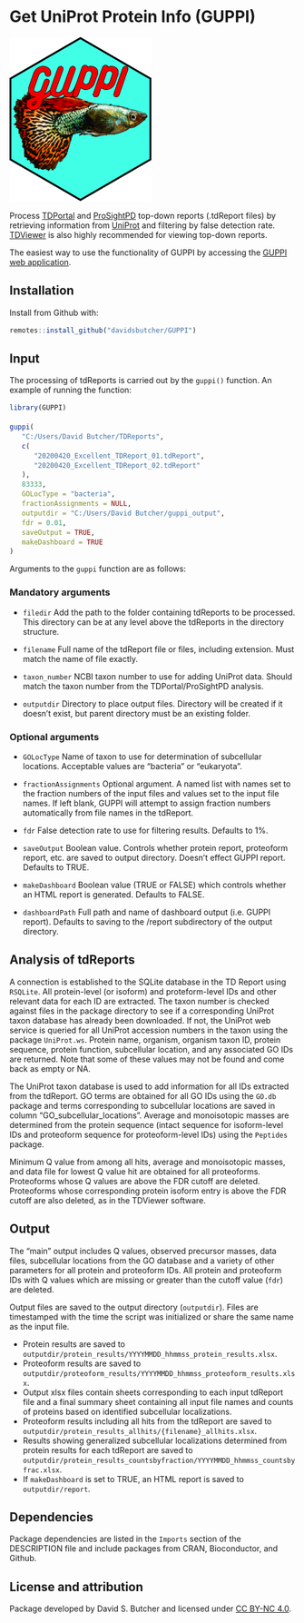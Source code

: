 Get UniProt Protein Info (GUPPI)
================

<img src="inst/css/guppilogo.png" width="250" />

Process [TDPortal](http://nrtdp.northwestern.edu/tdportal-request/) and
[ProSightPD](http://proteinaceous.net/product/prosightpd/) top-down
reports (.tdReport files) by retrieving information from
[UniProt](http://www.uniprot.org/) and filtering by false detection
rate. [TDViewer](http://topdownviewer.northwestern.edu/) is also highly
recommended for viewing top-down reports.

The easiest way to use the functionality of GUPPI by accessing the
[GUPPI web application](https://icr1.magnet.fsu.edu).

## Installation

Install from Github with:

``` r
remotes::install_github("davidsbutcher/GUPPI")
```

## Input

The processing of tdReports is carried out by the `guppi()` function. An
example of running the function:

``` r
library(GUPPI)

guppi(
   "C:/Users/David Butcher/TDReports",
   c(
      "20200420_Excellent_TDReport_01.tdReport",
      "20200420_Excellent_TDReport_02.tdReport"
   ),
   83333,
   GOLocType = "bacteria",
   fractionAssignments = NULL,
   outputdir = "C:/Users/David Butcher/guppi_output",
   fdr = 0.01,
   saveOutput = TRUE,
   makeDashboard = TRUE
)
```

Arguments to the `guppi` function are as follows:

### Mandatory arguments

  - `filedir` Add the path to the folder containing tdReports to be
    processed. This directory can be at any level above the tdReports in
    the directory structure.

  - `filename` Full name of the tdReport file or files, including
    extension. Must match the name of file exactly.

  - `taxon_number` NCBI taxon number to use for adding UniProt data.
    Should match the taxon number from the TDPortal/ProSightPD analysis.

  - `outputdir` Directory to place output files. Directory will be
    created if it doesn’t exist, but parent directory must be an
    existing folder.

### Optional arguments

  - `GOLocType` Name of taxon to use for determination of subcellular
    locations. Acceptable values are “bacteria” or “eukaryota”.

  - `fractionAssignments` Optional argument. A named list with names set
    to the fraction numbers of the input files and values set to the
    input file names. If left blank, GUPPI will attempt to assign
    fraction numbers automatically from file names in the tdReport.

  - `fdr` False detection rate to use for filtering results. Defaults to
    1%.

  - `saveOutput` Boolean value. Controls whether protein report,
    proteoform report, etc. are saved to output directory. Doesn’t
    effect GUPPI report. Defaults to TRUE.

  - `makeDashboard` Boolean value (TRUE or FALSE) which controls whether
    an HTML report is generated. Defaults to FALSE.

  - `dashboardPath` Full path and name of dashboard output (i.e. GUPPI
    report). Defaults to saving to the /report subdirectory of the
    output directory.

## Analysis of tdReports

A connection is established to the SQLite database in the TD Report
using `RSQLite`. All protein-level (or isoform) and proteform-level IDs
and other relevant data for each ID are extracted. The taxon number is
checked against files in the package directory to see if a corresponding
UniProt taxon database has already been downloaded. If not, the UniProt
web service is queried for all UniProt accession numbers in the taxon
using the package `UniProt.ws`. Protein name, organism, organism taxon
ID, protein sequence, protein function, subcellular location, and any
associated GO IDs are returned. Note that some of these values may not
be found and come back as empty or NA.

The UniProt taxon database is used to add information for all IDs
extracted from the tdReport. GO terms are obtained for all GO IDs using
the `GO.db` package and terms corresponding to subcellular locations are
saved in column “GO\_subcellular\_locations”. Average and monoisotopic
masses are determined from the protein sequence (intact sequence for
isoform-level IDs and proteoform sequence for proteoform-level IDs)
using the `Peptides` package.

Minimum Q value from among all hits, average and monoisotopic masses,
and data file for lowest Q value hit are obtained for all proteoforms.
Proteoforms whose Q values are above the FDR cutoff are deleted.
Proteoforms whose corresponding protein isoform entry is above the FDR
cutoff are also deleted, as in the TDViewer software.

## Output

The “main” output includes Q values, observed precursor masses, data
files, subcellular locations from the GO database and a variety of other
parameters for all protein and proteoform IDs. All protein and
proteoform IDs with Q values which are missing or greater than the
cutoff value (`fdr`) are deleted.

Output files are saved to the output directory (`outputdir`). Files are
timestamped with the time the script was initialized or share the same
name as the input file.

  - Protein results are saved to
    `outputdir/protein_results/YYYYMMDD_hhmmss_protein_results.xlsx`.
  - Proteoform results are saved to
    `outputdir/proteoform_results/YYYYMMDD_hhmmss_proteoform_results.xlsx`.
  - Output xlsx files contain sheets corresponding to each input
    tdReport file and a final summary sheet containing all input file
    names and counts of proteins based on identified subcellular
    localizations.
  - Proteoform results including all hits from the tdReport are saved to
    `outputdir/protein_results_allhits/{filename}_allhits.xlsx`.
  - Results showing generalized subcellular localizations determined
    from protein results for each tdReport are saved to
    `outputdir/protein_results_countsbyfraction/YYYYMMDD_hhmmss_countsbyfrac.xlsx`.
  - If `makeDashboard` is set to TRUE, an HTML report is saved to
    `outputdir/report`.

## Dependencies

Package dependencies are listed in the `Imports` section of the
DESCRIPTION file and include packages from CRAN, Bioconductor, and
Github.

## License and attribution

Package developed by David S. Butcher and licensed under [CC
BY-NC 4.0](https://creativecommons.org/licenses/by-nc/4.0/).
